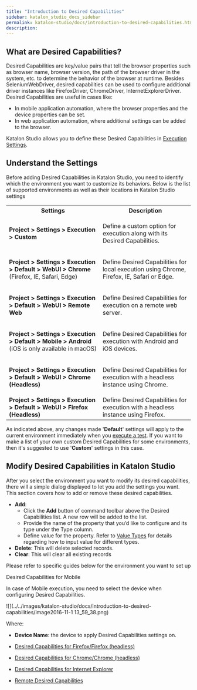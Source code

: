 ```yaml
---
title: "Introduction to Desired Capabilities" 
sidebar: katalon_studio_docs_sidebar
permalink: katalon-studio/docs/introduction-to-desired-capabilities.html 
description: 
---
```

What are Desired Capabilities?
------------------------------

Desired Capabilities are key/value pairs that tell the browser properties such as browser name, browser version, the path of the browser driver in the system, etc. to determine the behavior of the browser at runtime. Besides SeleniumWebDriver, desired capabilities can be used to configure additional driver instances like FirefoxDriver, ChromeDriver, InternetExplorerDriver. Desired Capabilities are useful in cases like:

*   In mobile application automation, where the browser properties and the device properties can be set.
*   In web application automation, where additional settings can be added to the browser.

Katalon Studio allows you to define these Desired Capabilities in [Execution Settings](https://docs.katalon.com/display/KD/Execution+Settings).

Understand the Settings
-----------------------

Before adding Desired Capabilities in Katalon Studio, you need to identify which the environment you want to customize its behaviors. Below is the list of supported environments as well as their locations in Katalon Studio settings

<table class="" style="table-layout: fixed;"><colgroup class="" style=""><col class="" style=""><col class="" style=""></colgroup><tbody class="" style=""><tr class="" style=""><th class="" style="">Settings</th><th class="" style="">Description</th></tr><tr class="" style=""><td class="" colspan="1" style=""><div class="" style=""><p class="" style=""><strong class="" style="">Project &gt; Settings &gt; Execution &gt; Custom</strong></p></div></td><td class="" colspan="1" style=""><div class="" style=""><p class="" style="">Define a custom option for execution along with its Desired Capabilities.</p></div></td></tr><tr class="" style=""><td class="" style=""><div class="" style=""><p class="" style=""><strong class="" style="">Project &gt; Settings &gt; Execution &gt; Default &gt; WebUI &gt; Chrome</strong> (Firefox, IE, Safari, Edge)</p></div></td><td class="" style=""><div class="" style=""><p class="" style="">Define Desired Capabilities for local execution using Chrome, Firefox, IE, Safari or Edge.</p></div></td></tr><tr class="" style=""><td class="" colspan="1" style=""><div class="" style=""><p class="" style=""><strong class="" style=""><strong class="" style="">Project &gt; Settings &gt; </strong>Execution &gt; Default &gt; WebUI &gt; Remote Web</strong></p></div></td><td class="" colspan="1" style=""><div class="" style=""><p class="" style="">Define Desired Capabilities for execution on a remote web server.</p></div></td></tr><tr class="" style=""><td class="" style=""><div class="" style=""><p class="" style=""><strong class="" style=""><strong class="" style="">Project &gt; Settings &gt; </strong>Execution &gt; Default &gt; Mobile &gt; Android</strong> (iOS is only available in macOS)</p></div></td><td class="" style=""><div class="" style=""><p class="" style="">Define Desired Capabilities for execution with Android and iOS devices.</p></div></td></tr><tr class="" style=""><td class="" style=""><div class="" style=""><p class="" style=""><strong class="" style=""><strong class="" style="">Project &gt; Settings &gt; </strong>Execution &gt; Default &gt; WebUI &gt; Chrome (Headless)</strong></p></div></td><td class="" style=""><div class="" style=""><p class="" style="">Define Desired Capabilities for execution with a headless instance using Chrome.</p></div></td></tr><tr class="" style=""><td class="" colspan="1" style=""><strong class="" style=""><strong class="" style="">Project &gt; Settings &gt; </strong>Execution &gt; Default &gt; WebUI &gt; Firefox (Headless)</strong></td><td class="" colspan="1" style="">Define Desired Capabilities for execution with a headless instance using Firefox.</td></tr></tbody></table>

As indicated above, any changes made '**Default**' settings will apply to the current environment immediately when you [execute a test](https://docs.katalon.com/display/KD/Execute+a+Test+Case+or+a+Test+Suite#ExecuteaTestCaseoraTestSuite-ExecuteanEntireTestCaseorTestSuite). If you want to make a list of your own custom Desired Capabilities for some environments, then it's suggested to use '**Custom**' settings in this case.

Modify Desired Capabilities in Katalon Studio
---------------------------------------------

After you select the environment you want to modify its desired capabilities, there will a simple dialog displayed to let you add the settings you want. This section covers how to add or remove these desired capabilities. 

*   **Add**:
    *   Click the **Add** button of command toolbar above the Desired Capabilities list. A new row will be added to the list.
    *   Provide the name of the property that you’d like to configure and its type under the Type column.
    *   Define value for the property. Refer to [Value Types](/display/KD/Value+Types) for details regarding how to input value for different types.
*   **Delete**: This will delete selected records.
*   **Clear**: This will clear all existing records

Please refer to specific guides below for the environment you want to set up

Desired Capabilities for Mobile

In case of Mobile execution, you need to select the device when configuring Desired Capabilities.

![](../../images/katalon-studio/docs/introduction-to-desired-capabilities/image2016-11-1 13_59_38.png)

Where:

*   **Device Name**: the device to apply Desired Capabilities settings on.

*   [Desired Capabilities for Firefox/Firefox (headless)](/pages/viewpage.action?pageId=13700172)
*   [Desired Capabilities for Chrome/Chrome (headless)](/pages/viewpage.action?pageId=13700170)
*   [Desired Capabilities for Internet Explorer](/display/KD/Desired+Capabilities+for+Internet+Explorer)
*   [Remote Desired Capabilities](/display/KD/Remote+Desired+Capabilities)